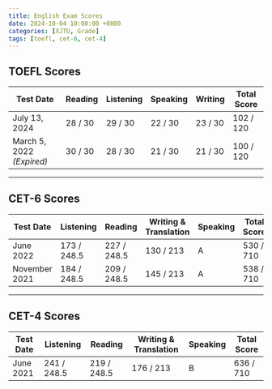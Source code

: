```yaml
---
title: English Exam Scores
date: 2024-10-04 10:00:00 +0800
categories: [XJTU, Grade]
tags: [toefl, cet-6, cet-4]
---
```


## TOEFL Scores

| Test Date               | Reading   | Listening | Speaking | Writing | Total Score |
|-------------------------|-----------|-----------|----------|---------|-------------|
| July 13, 2024            | 28 / 30   | 29 / 30   | 22 / 30  | 23 / 30 | 102 / 120   |
| March 5, 2022 *(Expired)* | 30 / 30   | 28 / 30   | 21 / 30  | 21 / 30 | 100 / 120   |

---

## CET-6 Scores


| Test Date     | Listening | Reading | Writing & Translation | Speaking | Total Score |
|---------------|-----------|---------|-----------------------|----------|-------------|
| June 2022     | 173 / 248.5 | 227 / 248.5 | 130 / 213             | A        | 530 / 710   |
| November 2021 | 184 / 248.5 | 209 / 248.5 | 145 / 213             | A        | 538 / 710   |

---

## CET-4 Scores


| Test Date | Listening | Reading | Writing & Translation | Speaking | Total Score |
|-----------|-----------|---------|-----------------------|----------|-------------|
| June 2021 | 241 / 248.5 | 219 / 248.5 | 176 / 213             | B        | 636 / 710   |
